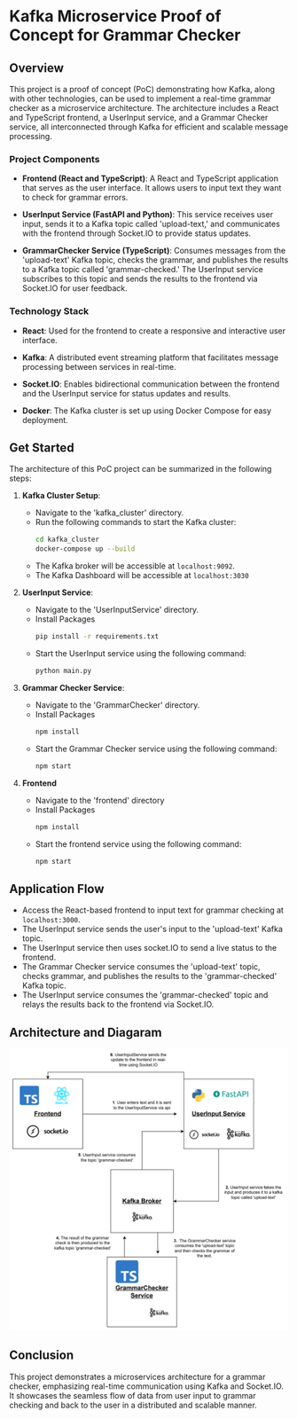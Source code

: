 # Kafka Microservice Proof of Concept for Grammar Checker

## Overview

This project is a proof of concept (PoC) demonstrating how Kafka, along with other technologies, can be used to implement a real-time grammar checker as a microservice architecture. The architecture includes a React and TypeScript frontend, a UserInput service, and a Grammar Checker service, all interconnected through Kafka for efficient and scalable message processing.

### Project Components

- **Frontend (React and TypeScript)**: A React and TypeScript application that serves as the user interface. It allows users to input text they want to check for grammar errors.

- **UserInput Service (FastAPI and Python)**: This service receives user input, sends it to a Kafka topic called 'upload-text,' and communicates with the frontend through Socket.IO to provide status updates.

- **GrammarChecker Service (TypeScript)**: Consumes messages from the 'upload-text' Kafka topic, checks the grammar, and publishes the results to a Kafka topic called 'grammar-checked.' The UserInput service subscribes to this topic and sends the results to the frontend via Socket.IO for user feedback.

### Technology Stack

- **React**: Used for the frontend to create a responsive and interactive user interface.

- **Kafka**: A distributed event streaming platform that facilitates message processing between services in real-time.

- **Socket.IO**: Enables bidirectional communication between the frontend and the UserInput service for status updates and results.

- **Docker**: The Kafka cluster is set up using Docker Compose for easy deployment.

## Get Started

The architecture of this PoC project can be summarized in the following steps:

1. **Kafka Cluster Setup**:
   - Navigate to the 'kafka_cluster' directory.
   - Run the following commands to start the Kafka cluster:
     ```bash
     cd kafka_cluster
     docker-compose up --build
     ```
   - The Kafka broker will be accessible at `localhost:9092`.
   - The Kafka Dashboard will be accessible at `localhost:3030`

2. **UserInput Service**:
   - Navigate to the 'UserInputService' directory.
   - Install Packages
     ``` bash
     pip install -r requirements.txt
     ```
   - Start the UserInput service using the following command:
     ```bash
     python main.py
     ```

3. **Grammar Checker Service**:
   - Navigate to the 'GrammarChecker' directory.
   - Install Packages
     ``` bash
     npm install
     ```
   - Start the Grammar Checker service using the following command:
     ```bash
     npm start
     ```

4. **Frontend**
   - Navigate to the 'frontend' directory
   - Install Packages
     ``` bash
     npm install
     ```
   - Start the frontend service using the following command:
     ``` bash
     npm start
     ```

## Application Flow
   - Access the React-based frontend to input text for grammar checking at `localhost:3000`.
   - The UserInput service sends the user's input to the 'upload-text' Kafka topic.
   - The UserInput service then uses socket.IO to send a live status to the frontend.
   - The Grammar Checker service consumes the 'upload-text' topic, checks grammar, and publishes the results to the 'grammar-checked' Kafka topic.
   - The UserInput service consumes the 'grammar-checked' topic and relays the results back to the frontend via Socket.IO.

## Architecture and Diagaram
![Alt text](image.png)

## Conclusion

This project demonstrates a microservices architecture for a grammar checker, emphasizing real-time communication using Kafka and Socket.IO. It showcases the seamless flow of data from user input to grammar checking and back to the user in a distributed and scalable manner.

